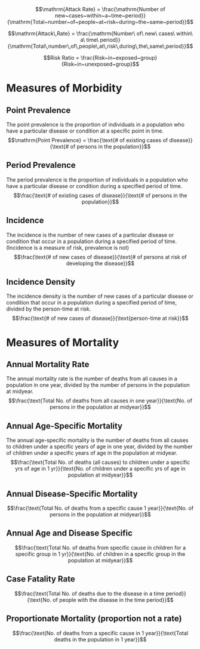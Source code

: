 $$\mathrm{Attack Rate} = \frac{\mathrm{Number of new~cases~within~a~time~period}}{\mathrm{Total~number~of~people~at~risk~during~the~same~period}}$$

$$\mathrm{Attack\,Rate} = \frac{\mathrm{Number\ of\ new\ cases\ within\ a\ time\ period}}{\mathrm{Total\,number\,of\,people\,at\,risk\,during\,the\,same\,period}}$$


$$Risk Ratio = \frac{Risk~in~exposed~group}{Risk~in~unexposed~group}$$

# Measures of Morbidity
## Point Prevalence
The point prevalence is the proportion of individuals in a population who have a particular disease or condition at a specific point in time.
$$\mathrm{Point Prevalence} = \frac{\text{# of existing cases of disease}}{\text{# of persons in the population}}$$

## Period Prevalence
The period prevalence is the proportion of individuals in a population who have a particular disease or condition during a specified period of time.
$$\frac{\text{# of existing cases of disease}}{\text{# of persons in the population}}$$

## Incidence
The incidence is the number of new cases of a particular disease or condition that occur in a population during a specified period of time.
(Incidence is a measure of risk, prevalence is not)
$$\frac{\text{# of new cases of disease}}{\text{# of persons at risk of developing the disease}}$$

## Incidence Density
The incidence density is the number of new cases of a particular disease or condition that occur in a population during a specified period of time, divided by the person-time at risk.
$$\frac{\text{# of new cases of disease}}{\text{person-time at risk}}$$

# Measures of Mortality
## Annual Mortality Rate
The annual mortality rate is the number of deaths from all causes in a population in one year, divided by the number of persons in the population at midyear.
$$\frac{\text{Total No. of deaths from all causes in one year}}{\text{No. of persons in the population at midyear}}$$

## Annual Age-Specific Mortality
The annual age-specific mortality is the number of deaths from all causes to children under a specific years of age in one year, divided by the number of children under a specific years of age in the population at midyear.
$$\frac{\text{Total No. of deaths (all causes) to children under a specific yrs of age in 1 yr}}{\text{No. of children under a specific yrs of age in population at midyear}}$$

## Annual Disease-Specific Mortality

$$\frac{\text{Total No. of deaths from a specific cause 1 year}}{\text{No. of persons in the population at midyear}}$$

## Annual Age and Disease Specific

$$\frac{\text{Total No. of deaths from specific cause in children for a specific group in 1 yr}}{\text{No. of children in a specific group in the population at midyear}}$$

## Case Fatality Rate
$$\frac{\text{Total No. of deaths due to the disease in a time period}}{\text{No. of people with the disease in the time period}}$$

## Proportionate Mortality (proportion not a rate)

$$\frac{\text{No. of deaths from a specific cause in 1 year}}{\text{Total deaths in the population in 1 year}}$$
